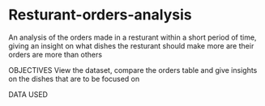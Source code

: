 # Resturant-orders-analysis
An analysis of the orders made in a resturant within a short period of time, giving an insight on what dishes the resturant should make more are their orders are more than others

OBJECTIVES
View the dataset, compare the orders table and give insights on the dishes that are to be focused on


DATA USED 
